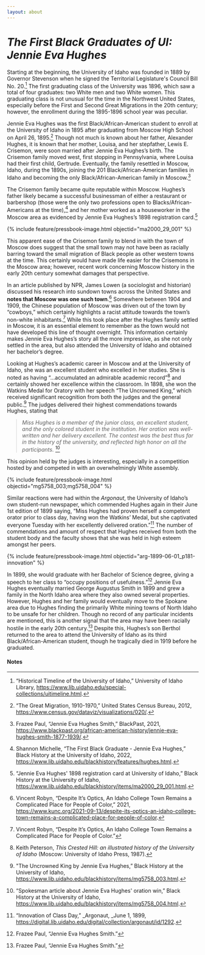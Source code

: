 ```yaml
---
layout: about
---
```

# _The First Black Graduates of UI: Jennie Eva Hughes_ ##

Starting at the beginning, the University of Idaho was founded in 1889 by Governor Stevenson when he signed the Territorial Legislature's Council Bill No. 20.[^13] The first graduating class of the University was 1896, which saw a total of four graduates: two White men and two White women. This graduating class is not unusual for the time in the Northwest United States, especially before the First and Second Great Migrations in the 20th century; however, the enrollment during the 1895-1896 school year was peculiar. 

Jennie Eva Hughes was the first Black/African-American student to enroll at the University of Idaho in 1895 after graduating from Moscow High School on April 26, 1895.[^14] Though not much is known about her father, Alexander Hughes, it is known that her mother, Louisa, and her stepfather, Lewis E. Crisemon, were soon married after Jennie Eva Hughes’s birth. The Crisemon family moved west, first stopping in Pennsylvania, where Louisa had their first child, Gertrude. Eventually, the family resettled in Moscow, Idaho, during the 1890s, joining the 201 Black/African-American families in Idaho and becoming the only Black/African-American family in Moscow.[^15]  

The Crisemon family became quite reputable within Moscow. Hughes’s father likely became a successful businessman of either a restaurant or barbershop (those were the only two professions open to Blacks/African-Americans at the time),[^16] and her mother worked as a houseworker in the Moscow area as evidenced by Jennie Eva Hughes’s 1898 registration card.[^17]

{% include feature/pressbook-image.html objectid="ma2000_29_001" %}

This apparent ease of the Crisemon family to blend in with the town of Moscow does suggest that the small town may not have been as racially barring toward the small migration of Black people as other western towns at the time. This certainly would have made life easier for the Crisemons in the Moscow area; however, recent work concerning Moscow history in the early 20th century somewhat damages that perspective. 

In an article published by NPR, James Lowen (a sociologist and historian) discussed his research into sundown towns across the United States and **notes that Moscow was one such town**.[^18] Somewhere between 1904 and 1909, the Chinese population of Moscow was driven out of the town by “cowboys,” which certainly highlights a racist attitude towards the town’s non-white inhabitants.[^19] While this took place after the Hughes family settled in Moscow, it is an essential element to remember as the town would not have developed this line of thought overnight. This information certainly makes Jennie Eva Hughes’s story all the more impressive, as she not only settled in the area, but also attended the University of Idaho and obtained her bachelor’s degree. 

Looking at Hughes’s academic career in Moscow and at the University of Idaho, she was an excellent student who excelled in her studies. She is noted as having “…accumulated an admirable academic record”[^20] and certainly showed her excellence within the classroom. In 1898, she won the Watkins Medal for Oratory with her speech “The Uncrowned King,” which received significant recognition from both the judges and the general public.[^21]  The judges delivered their highest commendations towards Hughes, stating that

> *Miss Hughes is a member of the junior class, an excellent student, and the only colored student in the institution. Her oration was well-written and her delivery excellent. The contest was the best thus far in the history of the university, and reflected high honor on all the participants.* [^22]

This opinion held by the judges is interesting, especially in a competition hosted by and competed in with an overwhelmingly White assembly. 

{% include feature/pressbook-image.html objectid="mg5758_003;mg5758_004" %}

Similar reactions were had within the _Argonaut_, the University of Idaho’s own student-run newspaper, which commended Hughes again in their June 1st edition of 1899 saying, “Miss Hughes had proven herself a competent orator prior to class day, having won the Watkins’ Medal, but she captivated everyone Tuesday with her excellently delivered oration.”[^23] The number of commendations and amount of respect that Hughes received from both the student body and the faculty shows that she was held in high esteem amongst her peers. 

{% include feature/pressbook-image.html objectid="arg-1899-06-01_p181-innovation" %}

In 1899, she would graduate with her Bachelor of Science degree, giving a speech to her class to “occupy positions of usefulness.”[^24] Jennie Eva Hughes eventually married George Augustus Smith in 1899 and grew a family in the North Idaho area where they also owned several properties. However, Hughes and her family would eventually move to the Spokane area due to Hughes finding the primarily White mining towns of North Idaho to be unsafe for her children. Though no record of any particular incidents are mentioned, this is another signal that the area may have been racially hostile in the early 20th century.[^25] Despite this, Hughes’s son Berthol returned to the area to attend the University of Idaho as its third Black/African-American student, though he tragically died in 1919 before he graduated. 


#### Notes ####

[^13]:
     “Historical Timeline of the University of Idaho,” University of Idaho Library, <https://www.lib.uidaho.edu/special-collections/uitimeline.html>.

[^14]:
     “The Great Migration, 1910-1970,” United States Census Bureau, 2012, <https://www.census.gov/dataviz/visualizations/020/>.

[^15]:
     Frazee Paul, “Jennie Eva Hughes Smith,” BlackPast, 2021, <https://www.blackpast.org/african-american-history/jennie-eva-hughes-smith-1877-1939/>.

[^16]:
     Shannon Michelle, “The First Black Graduate - Jennie Eva Hughes,” Black History at the University of Idaho, 2022, <https://www.lib.uidaho.edu/blackhistory/features/hughes.html>.

[^17]:
     “Jennie Eva Hughes' 1898 registration card at University of Idaho,” Black History at the University of Idaho, <https://www.lib.uidaho.edu/blackhistory/items/ma2000_29_001.html>.

[^18]:
     Vincent Robyn, “Despite It’s Optics, An Idaho College Town Remains a Complicated Place for People of Color,” 2021, <https://www.kunc.org/2021-09-13/despite-its-optics-an-idaho-college-town-remains-a-complicated-place-for-people-of-color>.

[^19]:
     Vincent Robyn, “Despite It’s Optics, An Idaho College Town Remains a Complicated Place for People of Color.”

[^20]:
     Keith Peterson, _This Crested Hill: an illustrated history of the University of Idaho_ (Moscow: University of Idaho Press, 1987).

[^21]:
     "The Uncrowned King by Jennie Eva Hughes,” Black History at the University of Idaho, <https://www.lib.uidaho.edu/blackhistory/items/mg5758_003.html>.

[^22]:
     “Spokesman article about Jennie Eva Hughes' oration win,” Black History at the University of Idaho, <https://www.lib.uidaho.edu/blackhistory/items/mg5758_004.html>.

[^23]:
     “Innovation of Class Day,” _Argonaut, _June 1, 1899,  https://digital.lib.uidaho.edu/digital/collection/argonaut/id/1292.

[^24]:
     Frazee Paul, “Jennie Eva Hughes Smith.”

[^25]:
     Frazee Paul, “Jennie Eva Hughes Smith.”